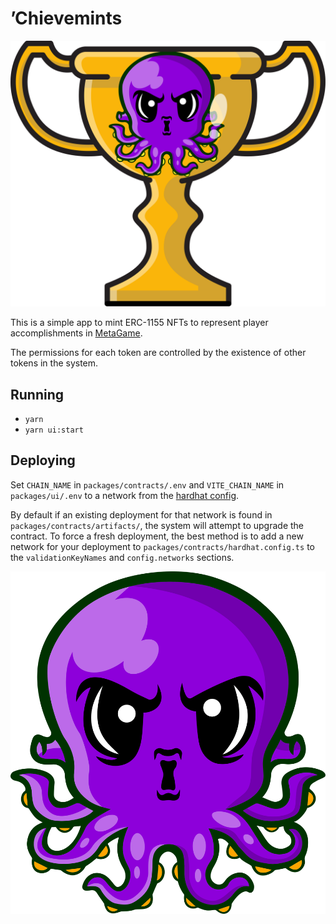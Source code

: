 # ’Chievemints

![MetaGame ’Chievemints](packages/ui/public/logo.svg)

This is a simple app to mint ERC-1155 NFTs to represent player accomplishments in [MetaGame](//metagame.wtf).

The permissions for each token are controlled by the existence of other tokens in the system.

## Running

* `yarn`
* `yarn ui:start`

## Deploying

Set `CHAIN_NAME` in `packages/contracts/.env` and `VITE_CHAIN_NAME` in `packages/ui/.env` to a network from the [hardhat config](packages/contracts/hardhat.config.ts).

By default if an existing deployment for that network is found in `packages/contracts/artifacts/`, the system will attempt to upgrade the contract. To force a fresh deployment, the best method is to add a new network for your deployment to `packages/contracts/hardhat.config.ts` to the `validationKeyNames` and `config.networks` sections.

![Flashy Octo](packages/ui/public/favicon.svg)
